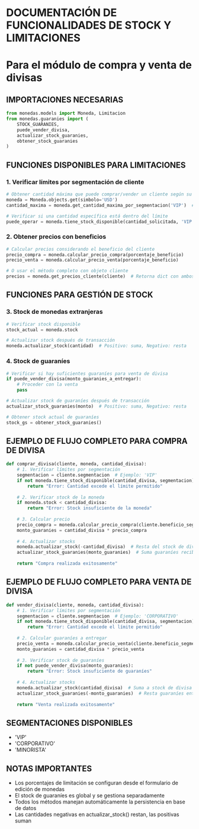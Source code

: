 # DOCUMENTACIÓN DE FUNCIONALIDADES DE STOCK Y LIMITACIONES
# Para el módulo de compra y venta de divisas

## IMPORTACIONES NECESARIAS
```python
from monedas.models import Moneda, Limitacion
from monedas.guaranies import (
    STOCK_GUARANIES, 
    puede_vender_divisa, 
    actualizar_stock_guaranies,
    obtener_stock_guaranies
)
```

## FUNCIONES DISPONIBLES PARA LIMITACIONES

### 1. Verificar límites por segmentación de cliente
```python
# Obtener cantidad máxima que puede comprar/vender un cliente según su segmentación
moneda = Moneda.objects.get(simbolo='USD')
cantidad_maxima = moneda.get_cantidad_maxima_por_segmentacion('VIP')  # o 'CORPORATIVO', 'MINORISTA'

# Verificar si una cantidad específica está dentro del límite
puede_operar = moneda.tiene_stock_disponible(cantidad_solicitada, 'VIP')
```

### 2. Obtener precios con beneficios
```python
# Calcular precios considerando el beneficio del cliente
precio_compra = moneda.calcular_precio_compra(porcentaje_beneficio)
precio_venta = moneda.calcular_precio_venta(porcentaje_beneficio)

# O usar el método completo con objeto cliente
precios = moneda.get_precios_cliente(cliente)  # Retorna dict con ambos precios
```

## FUNCIONES PARA GESTIÓN DE STOCK

### 3. Stock de monedas extranjeras
```python
# Verificar stock disponible
stock_actual = moneda.stock

# Actualizar stock después de transacción
moneda.actualizar_stock(cantidad)  # Positivo: suma, Negativo: resta
```

### 4. Stock de guaraníes
```python
# Verificar si hay suficientes guaraníes para venta de divisa
if puede_vender_divisa(monto_guaranies_a_entregar):
    # Proceder con la venta
    pass

# Actualizar stock de guaraníes después de transacción
actualizar_stock_guaranies(monto)  # Positivo: suma, Negativo: resta

# Obtener stock actual de guaraníes
stock_gs = obtener_stock_guaranies()
```

## EJEMPLO DE FLUJO COMPLETO PARA COMPRA DE DIVISA

```python
def comprar_divisa(cliente, moneda, cantidad_divisa):
    # 1. Verificar límites por segmentación
    segmentacion = cliente.segmentacion  # Ejemplo: 'VIP'
    if not moneda.tiene_stock_disponible(cantidad_divisa, segmentacion):
        return "Error: Cantidad excede el límite permitido"
    
    # 2. Verificar stock de la moneda
    if moneda.stock < cantidad_divisa:
        return "Error: Stock insuficiente de la moneda"
    
    # 3. Calcular precio
    precio_compra = moneda.calcular_precio_compra(cliente.beneficio_segmento)
    monto_guaranies = cantidad_divisa * precio_compra
    
    # 4. Actualizar stocks
    moneda.actualizar_stock(-cantidad_divisa)  # Resta del stock de divisa
    actualizar_stock_guaranies(monto_guaranies)  # Suma guaraníes recibidos
    
    return "Compra realizada exitosamente"
```

## EJEMPLO DE FLUJO COMPLETO PARA VENTA DE DIVISA

```python
def vender_divisa(cliente, moneda, cantidad_divisa):
    # 1. Verificar límites por segmentación
    segmentacion = cliente.segmentacion  # Ejemplo: 'CORPORATIVO'
    if not moneda.tiene_stock_disponible(cantidad_divisa, segmentacion):
        return "Error: Cantidad excede el límite permitido"
    
    # 2. Calcular guaraníes a entregar
    precio_venta = moneda.calcular_precio_venta(cliente.beneficio_segmento)
    monto_guaranies = cantidad_divisa * precio_venta
    
    # 3. Verificar stock de guaraníes
    if not puede_vender_divisa(monto_guaranies):
        return "Error: Stock insuficiente de guaraníes"
    
    # 4. Actualizar stocks
    moneda.actualizar_stock(cantidad_divisa)  # Suma a stock de divisa
    actualizar_stock_guaranies(-monto_guaranies)  # Resta guaraníes entregados
    
    return "Venta realizada exitosamente"
```

## SEGMENTACIONES DISPONIBLES
- 'VIP'
- 'CORPORATIVO'  
- 'MINORISTA'

## NOTAS IMPORTANTES
- Los porcentajes de limitación se configuran desde el formulario de edición de monedas
- El stock de guaraníes es global y se gestiona separadamente
- Todos los métodos manejan automáticamente la persistencia en base de datos
- Las cantidades negativas en actualizar_stock() restan, las positivas suman